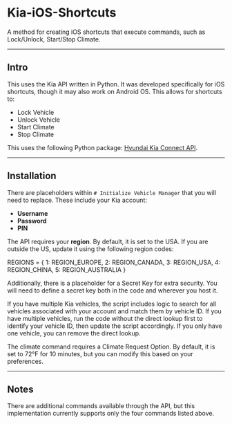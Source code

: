 # Kia-iOS-Shortcuts

A method for creating iOS shortcuts that execute commands, such as Lock/Unlock, Start/Stop Climate.

---
## Intro

This uses the Kia API written in Python. It was developed specifically for iOS shortcuts, though it may also work on Android OS. This allows for shortcuts to:

- Lock Vehicle  
- Unlock Vehicle  
- Start Climate  
- Stop Climate  

This uses the following Python package: [Hyundai Kia Connect API](https://github.com/Hyundai-Kia-Connect/hyundai_kia_connect_api).

---

## Installation

There are placeholders within `# Initialize Vehicle Manager` that you will need to replace. These include your Kia account:

- **Username**  
- **Password**  
- **PIN**  

The API requires your **region**. By default, it is set to the USA. If you are outside the US, update it using the following region codes:

REGIONS = {
    1: REGION_EUROPE,
    2: REGION_CANADA,
    3: REGION_USA,
    4: REGION_CHINA,
    5: REGION_AUSTRALIA }

Additionally, there is a placeholder for a Secret Key for extra security. You will need to define a secret key both in the code and wherever you host it.

If you have multiple Kia vehicles, the script includes logic to search for all vehicles associated with your account and match them by vehicle ID. If you have multiple vehicles, run the code without the direct lookup first to identify your vehicle ID, then update the script accordingly. If you only have one vehicle, you can remove the direct lookup.

The climate command requires a Climate Request Option. By default, it is set to 72°F for 10 minutes, but you can modify this based on your preferences.

---

## Notes

There are additional commands available through the API, but this implementation currently supports only the four commands listed above.
